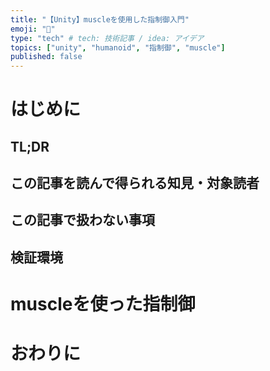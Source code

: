 ```yaml
---
title: "【Unity】muscleを使用した指制御入門"
emoji: "💪"
type: "tech" # tech: 技術記事 / idea: アイデア
topics: ["unity", "humanoid", "指制御", "muscle"]
published: false
---
```


# はじめに

## TL;DR

## この記事を読んで得られる知見・対象読者

## この記事で扱わない事項

## 検証環境

# muscleを使った指制御

# おわりに

